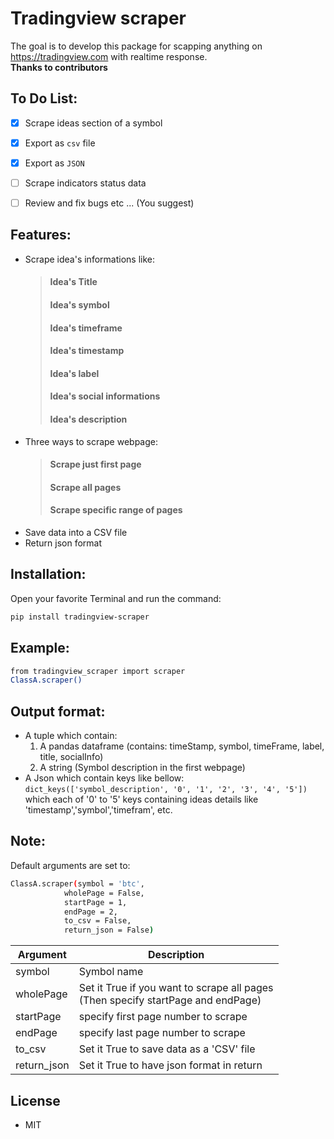# Tradingview scraper

The goal is to develop this package for scapping anything on https://tradingview.com with realtime response.  
**Thanks to contributors**


## To Do List:
- [x] Scrape ideas section of a symbol
- [x] Export as `csv` file
- [x] Export as `JSON`
- [ ] Scrape indicators status data
- [ ] Review and fix bugs
  etc ... (You suggest)


## Features:

- Scrape idea's informations like:
  > #### Idea's Title
  > #### Idea's symbol
  > #### Idea's timeframe
  > #### Idea's timestamp
  > #### Idea's label
  > #### Idea's social informations
  > #### Idea's description
- Three ways to scrape webpage:
  > #### Scrape just first page
  > #### Scrape all pages
  > #### Scrape specific range of pages
- Save data into a CSV file
- Return json format


## Installation:
Open your favorite Terminal and run the command:
```sh
pip install tradingview-scraper
```


## Example:

```sh
from tradingview_scraper import scraper
ClassA.scraper()
```

## Output format:
- A tuple which contain:
  1. A pandas dataframe (contains: timeStamp, symbol, timeFrame, label, title, socialInfo) 
  2. A string (Symbol description in the first webpage)
- A Json which contain keys like bellow:   
  `dict_keys(['symbol_description', '0', '1', '2', '3', '4', '5'])`   
  which each of '0' to '5' keys containing ideas details like 'timestamp','symbol','timefram', etc.
  
## Note:
Default arguments are set to:
```sh
ClassA.scraper(symbol = 'btc',
            wholePage = False,
            startPage = 1,
            endPage = 2, 
            to_csv = False,
            return_json = False)
```
Argument  | Description
--------  | -----------
symbol | Symbol name
wholePage | Set it True if you want to scrape all pages<br> (Then specify startPage and endPage)
startPage | specify first page number to scrape
endPage	| specify last page number to scrape
to_csv | Set it True to save data as a 'CSV' file
return_json | Set it True to have json format in return

## License
- MIT
